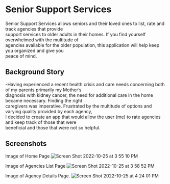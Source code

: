 # Senior Support Services #

Senior Support Services allows seniors and their loved ones to list, rate and track agencies that provide  
support services to older adults in their homes. If you find yourself overwhelmed with the multitude of   
agencies available for the older population, this application will help keep you organized and give you   
peace of mind.

## Background Story ##

-Having experienced a recent health crisis and care needs concerning both of my parents primarily my Mother’s   
diagnosis with kidney cancer, the need for additional care in the home became necessary.  Finding the right   
caregivers was imperative. Frustrated by the multitude of options and varying quality provided by each agency,   
I decided to create an app that would allow the user (me) to rate agencies and keep track of those that were   
beneficial and those that were not so helpful.   
       
## Screenshots ##

Image of Home Page
![Screen Shot 2022-10-25 at 3 55 10 PM](https://user-images.githubusercontent.com/111613075/197877718-4efb32e5-1264-4a16-bab4-ef73e393f954.png)


Image of Agencies List Page
![Screen Shot 2022-10-25 at 3 58 52 PM](https://user-images.githubusercontent.com/111613075/197877378-498da3a5-b2c8-4472-b49e-0b5ab1689c61.png)

Image of Agency Details Page. 
![Screen Shot 2022-10-25 at 4 24 01 PM](https://user-images.githubusercontent.com/111613075/197877861-f42bcce8-e1bf-4290-93c8-0b99a2bb7ae0.png)
